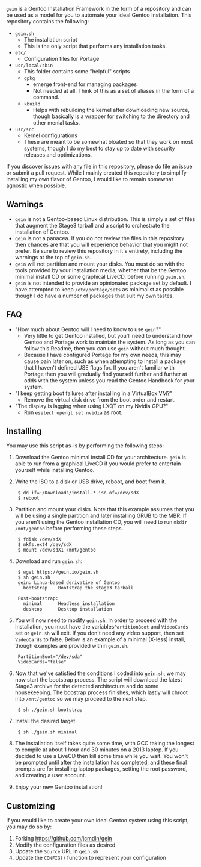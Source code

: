 `gein` is a Gentoo Installation Framework in the form of a repository
and can be used as a model for you to automate your ideal Gentoo
Installation. This repository contains the following:

* `gein.sh`
  * The installation script
  * This is the only script that performs any installation tasks.
* `etc/`
  * Configuration files for Portage
* `usr/local/sbin`
  * This folder contains some "helpful" scripts
  * `gpkg`
    * emerge front-end for managing packages
    * Not needed at all. Think of this as a set of aliases in the form
      of a command.
  * `kbuild`
    * Helps with rebuilding the kernel after downloading new source,
      though basically is a wrapper for switching to the directory
      and other menial tasks.
* `usr/src`
  * Kernel configurations
  * These are meant to be somewhat bloated so that they work on most
    systems, though I do my best to stay up to date with security
    releases and optimizations.

If you discover issues with any file in this repository, please do file
an issue or submit a pull request. While I mainly created this
repository to simplify installing my own flavor of Gentoo, I would like
to remain somewhat agnostic when possible.


## Warnings

* `gein` is not a Gentoo-based Linux distribution. This is simply a set
  of files that augment the Stage3 tarball and a script to orchestrate
  the installation of Gentoo.
* `gein` is not a panacea. If you do not review the files in this
  repository then chances are that you will experience behavior that you
  might not prefer. Be sure to review this repository in it's entirety,
  including the warnings at the top of `gein.sh`.
* `gein` will not partition and mount your disks. You must do so with the
  tools provided by your installation media, whether that be the Gentoo
  minimal install CD or some graphical LiveCD, before running `gein.sh`.
* `gein` is not intended to provide an opinionated package set by
  default. I have attempted to keep `/etc/portage/sets` as minimalist as
  possible though I do have a number of packages that suit my own
  tastes.


## FAQ

* "How much about Gentoo will I need to know to use `gein`?"
  * Very little to get Gentoo installed, but you'll need to understand
    how Gentoo and Portage work to maintain the system. As long as you
    can follow this Readme, then you can use `gein` without much thought.
  * Because I have configured Portage for my own needs, this may cause
	pain later on, such as when attempting to install a package that I
	haven't defined USE flags for. If you aren't familiar with Portage
	then you will gradually find yourself further and further at odds
	with the system unless you read the Gentoo Handbook for your system.
* "I keep getting boot failures after installing in a VirtualBox VM?"
  * Remove the virtual disk drive from the boot order and restart.
* "The display is lagging when using LXQT on my Nvidia GPU?"
  * Run `eselect opengl set nvidia` as root.


## Installing

You may use this script as-is by performing the following steps:

1. Download the Gentoo minimal install CD for your architecture. `gein`
is able to run from a graphical LiveCD if you would prefer to entertain
yourself while installing Gentoo.

2. Write the ISO to a disk or USB drive, reboot, and boot from it.

        $ dd if=~/Downloads/install-*.iso of=/dev/sdX
        $ reboot

3. Partition and mount your disks. Note that this example assumes that
you will be using a single partition and later installing GRUB to the
MBR. If you aren't using the Gentoo installation CD, you will need to
run `mkdir /mnt/gentoo` before performing these steps.

        $ fdisk /dev/sdX
        $ mkfs.ext4 /dev/sdX
        $ mount /dev/sdX1 /mnt/gentoo

4. Download and run `gein.sh`:

        $ wget https://gein.io/gein.sh
        $ sh gein.sh
        gein: Linux-based derivative of Gentoo
          bootstrap    Bootstrap the stage3 tarball

        Post-bootstrap:
          minimal      Headless installation
          desktop      Desktop installation

5. You will now need to modify `gein.sh`. In order to proceed with the
installation, you must have the variables`PartitionBoot` and `VideoCards`
set or `gein.sh` will exit. If you don't need any video support, then set
`VideoCards` to false. Below is an example of a minimal (X-less) install,
though examples are provided within `gein.sh`.

        PartitionBoot="/dev/sda"
        VideoCards="false"

6. Now that we've satisfied the conditions I coded into `gein.sh`, we may
now start the bootstrap process. The script will download the latest
Stage3 archive for the detected architecture and do some housekeeping.
The boostrap process finishes, which lastly will chroot into
`/mnt/gentoo` so we may proceed to the next step.

        $ sh ./gein.sh bootstrap

7. Install the desired target.

        $ sh ./gein.sh minimal

8. The installation itself takes quite some time, with GCC taking the
longest to compile at about 1 hour and 30 minutes on a 2013 laptop. If
you decided to use a LiveCD then kill some time while you wait. You won't
be prompted until after the installation has completed, and these final
prompts are for installing laptop packages, setting the root password,
and creating a user account.

9. Enjoy your new Gentoo installation!


## Customizing

If you would like to create your own ideal Gentoo system using this
script, you may do so by:

1. Forking https://github.com/jcmdln/gein
2. Modify the configuration files as desired
3. Update the `Source` URL in `gein.sh`
4. Update the `CONFIG()` function to represent your configuration
